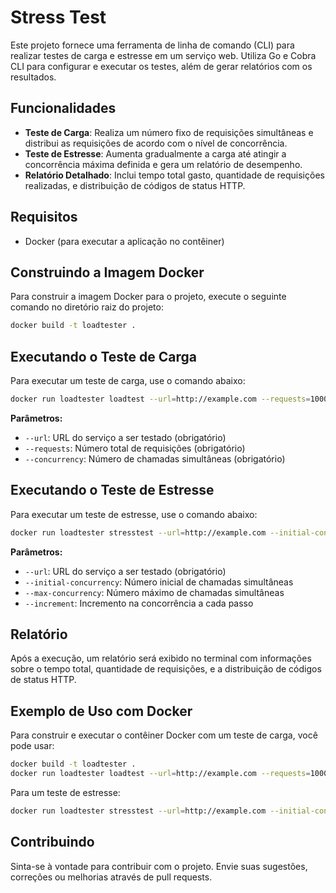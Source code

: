 # Stress Test

Este projeto fornece uma ferramenta de linha de comando (CLI) para realizar testes de carga e estresse em um serviço web. Utiliza Go e Cobra CLI para configurar e executar os testes, além de gerar relatórios com os resultados.

## Funcionalidades

- **Teste de Carga**: Realiza um número fixo de requisições simultâneas e distribui as requisições de acordo com o nível de concorrência.
- **Teste de Estresse**: Aumenta gradualmente a carga até atingir a concorrência máxima definida e gera um relatório de desempenho.
- **Relatório Detalhado**: Inclui tempo total gasto, quantidade de requisições realizadas, e distribuição de códigos de status HTTP.

## Requisitos

- Docker (para executar a aplicação no contêiner)

## Construindo a Imagem Docker

Para construir a imagem Docker para o projeto, execute o seguinte comando no diretório raiz do projeto:

```bash
docker build -t loadtester .
```

## Executando o Teste de Carga

Para executar um teste de carga, use o comando abaixo:

```bash
docker run loadtester loadtest --url=http://example.com --requests=1000 --concurrency=10
```

**Parâmetros:**

- `--url`: URL do serviço a ser testado (obrigatório)
- `--requests`: Número total de requisições (obrigatório)
- `--concurrency`: Número de chamadas simultâneas (obrigatório)

## Executando o Teste de Estresse

Para executar um teste de estresse, use o comando abaixo:

```bash
docker run loadtester stresstest --url=http://example.com --initial-concurrency=10 --max-concurrency=100 --increment=10
```

**Parâmetros:**

- `--url`: URL do serviço a ser testado (obrigatório)
- `--initial-concurrency`: Número inicial de chamadas simultâneas
- `--max-concurrency`: Número máximo de chamadas simultâneas
- `--increment`: Incremento na concorrência a cada passo

## Relatório

Após a execução, um relatório será exibido no terminal com informações sobre o tempo total, quantidade de requisições, e a distribuição de códigos de status HTTP.

## Exemplo de Uso com Docker

Para construir e executar o contêiner Docker com um teste de carga, você pode usar:

```bash
docker build -t loadtester .
docker run loadtester loadtest --url=http://example.com --requests=1000 --concurrency=10
```

Para um teste de estresse:

```bash
docker run loadtester stresstest --url=http://example.com --initial-concurrency=10 --max-concurrency=100 --increment=10
```

## Contribuindo

Sinta-se à vontade para contribuir com o projeto. Envie suas sugestões, correções ou melhorias através de pull requests.
